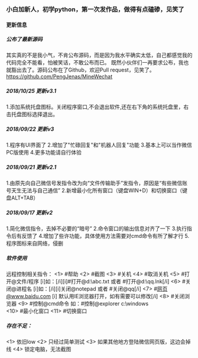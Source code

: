 ### 小白加新人，初学python，第一次发作品，做得有点磕碜，见笑了

#### 更新信息

##### 公布了最新源码
其实真的不是我小气，不肯公布源码，而是因为我水平确实太低，自己都感觉我的代码完全不能看，怕被笑话，不敢公布而已。
既然小伙伴们一再要求公布，我也就豁出去了。源码公布在了Github，欢迎Pull request，见笑了。
https://github.com/PengJenas/MineWechat

##### 2018/10/25  更新v3.1
1.添加系统托盘图标。关闭程序窗口,不会退出软件,还在右下角的系统托盘里，右击托盘图标选择退出。


##### 2018/09/22  更新v3
1.程序有UI界面了
2.增加了"忙碌回复"和"机器人回复"功能
3.基本上可以当作微信PC版使用
4.更多功能请自行体验

##### 2018/09/21  更新v2.1
1.由原先向自己微信号发指令改为向“文件传输助手”发指令，原因是“有些微信账号天生无法与自己通信”
2.新增最小化所有窗口（键盘WIN+D）和切换窗口（键盘ALT+TAB）

##### 2018/09/17  更新v2
1.简化微信指令，去掉不必要的“暗号”
2.命令窗口的输出信息对齐了一下
3.执行指令后有反馈了
4.增加了些许功能，具体使用方法需要对cmd命令有所了解才行
5.程序图标来自网络，侵删

##### 软件使用
远程控制相关指令：
<1> #帮助
<2> #截图
<3> #关机
<4> #取消关机
<5> #打开@文件/程序                [i]如：[/i][i]#打开@d:\abc.txt   或者   #打开@d:\qq.lnk[/i]
<6> #关闭@进程名                     [i]如：[/i][i]关闭@notepad      或者    #关闭@qq[/i]
<7> #网页@www.baidu.com    [i]   默认用IE浏览器打开，如有需要可以修改[/i]
<8> #关闭浏览器
<9> #控制@cmd命令                  如：#控制@explorer c:\windows   
<10> #最小化窗口
<11> #切换窗口

##### 存在不足：
<1> 依旧low
<2> 只经过简单测试
<3> 如果其他地方登陆微信网页版，这边会掉线
<4> 锁定电脑，无法截图


    
    
      


